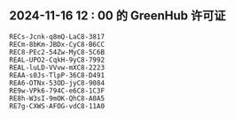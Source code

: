 ## 2024-11-16 12 : 00 的 GreenHub 许可证
```
RECs-Jcnk-q8mQ-LaC8-3817
RECm-8bKm-JBDx-CyC8-B6CC
REC8-PEc2-54Zw-MyC8-5C6B
REAL-UPO2-CqkH-9yC8-7992
REAL-luLD-VVvw-mXC8-2223
REAA-s0Js-TlpP-36C8-D491
REA6-OTNx-53OD-jyC8-9084
RE9w-VPk6-794C-e6C8-1C3F
RE8h-W3sI-9mOK-QhC8-A0A5
RE7g-CXWS-AFOG-vdC8-11A0
```

